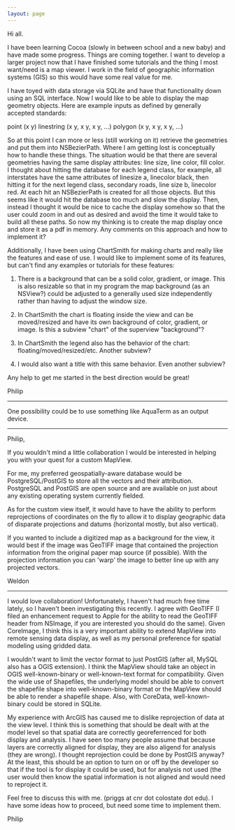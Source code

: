 ```yaml
---
layout: page
---
```


Hi all.

I have been learning Cocoa (slowly in between school and a new baby) and have made some progress. Things are coming together. I want to develop a larger project now that I have finished some tutorials and the thing I most want/need is a map viewer. I work in the field of geographic information systems (GIS) so this would have some real value for me. 

I have toyed with data storage via SQLite and have that functionality down using an SQL interface. Now I would like to be able to display the map geometry objects. Here are example inputs as defined by generally accepted standards:

point (x y)
linestring (x y, x y, x y, ...)
polygon (x y, x y, x y, ...)

So at this point I can more or less (still working on it) retrieve the geometries and put them into NSBezierPath. Where I am getting lost is conceptually how to handle these things. The situation would be that there are several geometries having the same display attributes: line size, line color, fill color. I thought about hitting the database for each legend class, for example, all interstates have the same attributes of linesize a, linecolor black, then hitting it for the next legend class, secondary roads, line size b, linecolor red. At each hit an NSBezierPath is created for all those objects. But this seems like it would hit the database too much and slow the display. Then, instead I thought it would be nice to cache the display somehow so that the user could zoom in and out as desired and avoid the time it would take to build all these paths. So now my thinking is to create the map display once and store it as a pdf in memory. Any comments on this approach and how to implement it?

Additionally, I have been using ChartSmith for making charts and really like the features and ease of use. I would like to implement some of its features, but can't find any examples or tutorials for these features:

1. There is a background that can be a solid color, gradient, or image. This is also resizable so that in my program the map background (as an NSView?) could be adjusted to a generally used size independently rather than having to adjust the window size. 

2. In ChartSmith the chart is floating inside the view and can be moved/resized and have its own background of color, gradient, or image. Is this a subview "chart" of the superview "background"?

3. In ChartSmith the legend also has the behavior of the chart: floating/moved/resized/etc. Another subview?

4. I would also want a title with this same behavior. Even another subview?

Any help to get me started in the best direction would be great!

Philip

----
One possibility could be to use something like AquaTerm as an output device. 

----
Philip,

If you wouldn't mind a little collaboration I would be interested in helping you with your quest for a custom MapView. 

For me, my preferred geospatially-aware database would be PostgreSQL/PostGIS to store all the vectors and their attribution. PostgreSQL and PostGIS are open source and are available on just about any existing operating system currently fielded.

As for the custom view itself, it would have to have the ability to perform reprojections of coordinates on the fly to allow it to display geographic data of disparate projections and datums (horizontal mostly, but also vertical). 

If you wanted to include a digitized map as a background for the view, it would best if the image was GeoTIFF image that contained the projection information from the original paper map source (if possible). With the projection information you can 'warp' the image to better line up with any projected vectors.

Weldon

----

I would love collaboration! Unfortunately, I haven't had much free time lately, so I haven't been investigating this recently. I agree with GeoTIFF (I filed an enhancement request to Apple for the ability to read the GeoTIFF header from NSImage, if you are interested you should do the same). Given CoreImage, I think this is a very important ability to extend MapView into remote sensing data display, as well as my personal preference for spatial modeling using gridded data.

I wouldn't want to limit the vector format to just PostGIS (after all, MySQL also has a OGIS extension). I think the MapView should take an object in OGIS well-known-binary or well-known-text format for compatibility. Given the wide use of Shapefiles, the underlying model should be able to convert the shapefile shape into well-known-binary format or the MapView should be able to render a shapefile shape. Also, with CoreData, well-known-binary could be stored in SQLite.

My experience with ArcGIS has caused me to dislike reprojection of data at the view level. I think this is something that should be dealt with at the model level so that spatial data are correctly georeferrenced for both display and analysis. I have seen too many people assume that because layers are correctly aligned for display, they are also aligend for analysis (they are wrong). I thought reprojection could be done by PostGIS anyway? At the least, this should be an option to turn on or off by the developer so that if the tool is for display it could be used, but for analysis not used (the user would then know the spatial information is not aligned and would need to reproject it.

Feel free to discuss this with me. (priggs at cnr dot colostate dot edu). I have some ideas how to proceed, but need some time to implement them.

Philip
